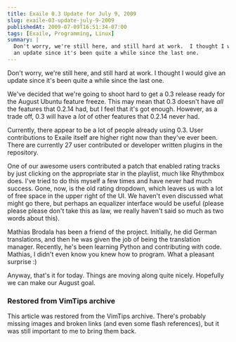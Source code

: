 ```yaml
---
title: Exaile 0.3 Update for July 9, 2009
slug: exaile-03-update-july-9-2009
publishedAt: 2009-07-09T16:51:34-07:00
tags: [Exaile, Programming, Linux]
summary: |
  Don't worry, we're still here, and still hard at work.  I thought I would give
  an update since it's been quite a while since the last one.
---
```

Don't worry, we're still here, and still hard at work.  I thought I would give
an update since it's been quite a while since the last one.

We've decided that we're going to shoot hard to get a 0.3 release ready for the
August Ubuntu feature freeze.  This may mean that 0.3 doesn't have *all* the
features that 0.2.14 had, but I feel that it's got enough.  However, as a trade
off, 0.3 will have a _lot_ of other features that 0.2.14 never had.

Currently, there appear to be a lot of people already using 0.3.  User
contributions to Exaile itself are higher right now than they've ever been.
There are currently 27 user contributed or developer written plugins in the
repository.

One of our awesome users contributed a patch that enabled rating tracks by just
clicking on the appropriate star in the playlist, much like Rhythmbox does.
I've tried to do this myself a few times and have never had much success.
Gone, now, is the old rating dropdown, which leaves us with a lot of free space
in the upper right of the UI.  We haven't even discussed what might go there,
but perhaps an equalizer interface would be useful (please please please don't
take this as law, we really haven't said so much as two words about this).

Mathias Brodala has been a friend of the project.  Initially, he did German
translations, and then he was given the job of being the translation manager.
Recently, he's been learning Python and contributing with code.  Mathias, I
didn't even know you knew how to program.  What a pleasant surprise :)

Anyway, that's it for today.  Things are moving along quite nicely.  Hopefully
we can make our August goal.

<div class="restored-from-archive">
  <h3>Restored from VimTips archive</h3>
  <p>
  This article was restored from the VimTips archive. There's probably
  missing images and broken links (and even some flash references), but it
  was still important to me to bring them back.
  </p>
</div>
